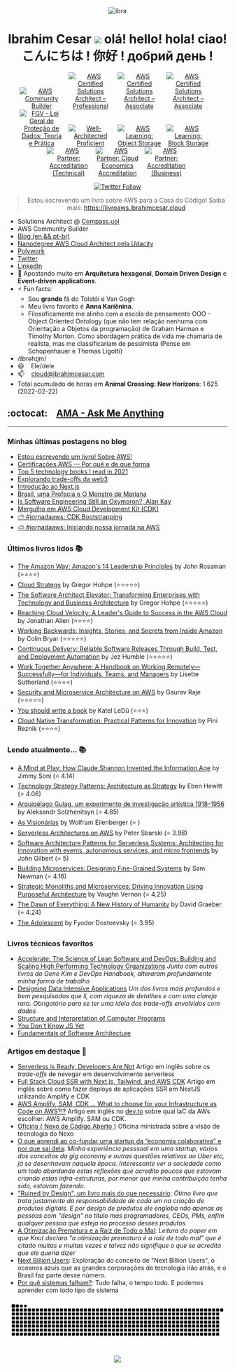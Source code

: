<div align="center">
    
![ibra](https://user-images.githubusercontent.com/509054/168252365-a2e84262-2b1e-4558-952d-6a81bda75041.png)
    
 # Ibrahim Cesar <img src="https://raw.githubusercontent.com/MartinHeinz/MartinHeinz/master/wave.gif" width="42px" style="max-width:100%;"> olá! hello! hola! ciao! こんにちは ! 你好 ! добрий день !

</div>




<p align="center">
<a href="https://aws.amazon.com/pt/developer/community/community-builders/" target="_blank" title="Badge AWS Community Builder" alt="AWS Community Builder"><img src="https://user-images.githubusercontent.com/509054/156540870-c1ec0548-5d4b-40b7-8f81-4abd474a23bf.png" alt="AWS Community Builder" width="100px"  style="max-width:100px;"></a>&nbsp; &nbsp;<a href="https://www.credly.com/badges/d01a5f09-39af-4848-91e4-fd93c379429b/public_url" target="_blank" title="Badge AWS Certified Solutions Architect – Professional" alt="AWS Certified Solutions Architect – Associate"><img src="https://user-images.githubusercontent.com/509054/163974327-950cf4d2-2f66-4a3c-b0de-2d043e97da98.png" alt="AWS Certified Solutions Architect – Professional" width="100px"  style="max-width:100px;"></a>&nbsp; &nbsp;<a href="https://www.credly.com/badges/1bdb457f-b469-43c3-9e0e-24b221f12794/public_url" target="_blank" title="Badge AWS Certified Solutions Architect – Associate" alt="AWS Certified Solutions Architect – Associate"><img src="https://user-images.githubusercontent.com/509054/163974636-84a0a90b-0290-443e-8682-309af7e8b17a.png" alt="AWS Certified Solutions Architect – Associate" width="100px"  style="max-width:100px;"></a>&nbsp; &nbsp;<a href="https://www.credly.com/badges/516cbd21-5813-44f1-8f86-425332022852/public_url" target="_blank" title="Badge AWS Certified Cloud Practitioner" alt="AWS Certified Cloud Practitioner"><img src="https://user-images.githubusercontent.com/509054/163974726-600afdfa-d161-4013-824d-20e168dc5efc.png" alt="AWS Certified Solutions Architect – Associate" width="100px"  style="max-width:100px;"></a>&nbsp; &nbsp;<a href="https://brasilopenbadge.com.br/pages/badge/418bf1ce1437adeeb5d0352fcd92b1d2" target="_blank" alt="FGV - Lei Geral de Proteção de Dados: Teoria e Prática" title="FGV - Lei Geral de Proteção de Dados: Teoria e Prática"><img src="https://user-images.githubusercontent.com/509054/160395543-08341577-49cf-4b87-a687-1a42b3b42230.png" alt="FGV - Lei Geral de Proteção de Dados: Teoria e Prática" width="100px"  style="max-width:100px;"></a>&nbsp; &nbsp;<a href="https://www.credly.com/badges/8cd60a1b-b130-43b1-8cf4-442573171da6/public_url" target="_blank" title="Well-Architected Proficient" alt="Well-Architected Proficient"><img src="https://user-images.githubusercontent.com/509054/156541397-a5282f8c-4dae-4a64-a258-39f183295de0.png" alt="Well-Architected Proficient" width="100px"  style="max-width:100px;"/></a>&nbsp; &nbsp;<a href="https://www.credly.com/badges/0749796b-4755-4339-a137-a47ce24ea124/public_url" target="_blank" title="AWS Learning: Object Storage"><img src="https://user-images.githubusercontent.com/509054/156541720-2057dad1-9ad4-4d88-a4b1-77480e8b3878.png" alt="AWS Learning: Object Storage" width="100px"  style="max-width:100px;"/></a>&nbsp; &nbsp;<a href="https://www.credly.com/badges/318f48d9-a9f8-49bf-a6b9-e9a6f2615ec8" target="_blank" title="AWS Learning: Block Storage"><img src="https://user-images.githubusercontent.com/509054/160023758-13d5b7bb-19f7-47fe-b430-9c63be746ffc.png" alt="AWS Learning: Block Storage" width="100px"  style="max-width:100px;"/></a>&nbsp; &nbsp;<a href="https://www.credly.com/badges/9e5d3693-3b58-4e75-bfe4-894510d983ef/public_url" target="_blank" title="AWS Partner: Accreditation (Technical)
"><img src="https://user-images.githubusercontent.com/509054/156541912-8b7e4316-9e66-40f6-b361-de7918271cab.png" alt="AWS Partner: Accreditation (Technical)
" width="100px"  style="max-width:100px;"/></a>&nbsp; &nbsp;<a href="https://www.credly.com/badges/6cde2ea1-3e33-4df7-826d-5924ff6ee5cc/public_url" target="_blank" title="AWS Partner: Cloud Economics Accreditation"><img src="https://user-images.githubusercontent.com/509054/156542577-95fc78ee-5e8e-4854-9be8-9a842916ad3b.png" alt="AWS Partner: Cloud Economics Accreditation" width="100px"  style="max-width:100px;"/></a>&nbsp; &nbsp;<a href="https://www.credly.com/badges/4f01a02b-63c3-41b9-87ca-608031f2bdcc/public_url" target="_blank" title="AWS Partner: Accreditation (Business)"><img src="https://user-images.githubusercontent.com/509054/156542806-a600b198-872d-4ab8-a1f9-faa4caa1a36b.png" alt="AWS Partner: Accreditation (Business)" width="100px"  style="max-width:100px;"/></a></p>
    
<div align="center">

[![Twitter Follow](https://img.shields.io/twitter/follow/ibrahimcesar?label=People%20following%20me%20on%20Twitter&style=social)](https://twitter.com/intent/follow?screen_name=ibrahimcesar)
    
 </div>

<div align="center">
    
   > Estou escrevendo um livro sobre AWS para a Casa do Código! Saiba mais: <a href="https://livroaws.ibrahimcesar.cloud">https://livroaws.ibrahimcesar.cloud</a>
    
    
</div>


- Solutions Architect @ [Compass.uol](https://compass.uol/)
- AWS Community Builder
- [Blog (en && pt-br)](https://ibrahimcesar.cloud)
- [Nanodegree AWS Cloud Architect pela Udacity](https://graduation.udacity.com/confirm/UDRWJKSP)
- [Polywork](https://www.polywork.com/ibrahimcesar)
- [Twitter](https://www.twitter.com/ibrahimcesar/)
- [LinkedIn](https://www.linkedin.com/in/ibrahimcesar/)
- 🌱 Apostando muito em **Arquitetura hexagonal**, **Domain Driven Design** e **Event-driven applications**.
- ⚡ Fun facts: 
    - Sou **grande** fã do Tolstói e Van Gogh
    - Meu livro favorito é **Anna Kariênina**.
    - Filosoficamente me alinho com a escola de pensamento OOO - Object Oriented Ontology (que não tem relação nenhuma com Orientação a Objetos da programação) de Graham Harman e Timothy Morton. Como abordagem prática de vida me chamaria de realista, mas me classificariam de pessimista (Pense em Schopenhauer e Thomas Ligotti)
- /ɪ́brəhɪjm/
- 😄  &nbsp;&nbsp; Ele/dele
- 📫  &nbsp;&nbsp; cloud@ibrahimcesar.com
- Total acumulado de horas em **Animal Crossing: New Horizons**: 1.625 (2022-02-22)

## :octocat: &nbsp;&nbsp; [AMA - Ask Me Anything](https://github.com/ibrahimcesar/ibrahimcesar/discussions/categories/ama-ask-me-anything)

---

### Minhas últimas postagens no blog

<!-- POSTS_LIST:START -->
- [Estou escrevendo um livro! Sobre AWS!](https://ibrahimcesar.cloud/blog/livro-aws/)
- [Certificações AWS — Por quê e de que forma](https://ibrahimcesar.cloud/blog/certificacoes/)
- [Top 5 technology books I read in 2021](https://ibrahimcesar.cloud/blog/top5-technology-books-2021/)
- [Explorando trade-offs da web3](https://ibrahimcesar.cloud/blog/trade-offs-da-web3-criptomoedas-blockchains-DAOs/)
- [Introdução ao Next.js](https://ibrahimcesar.cloud/blog/introducao-nextjs-ssr-isr-ssg-javascript-react-framework/)
- [Brasil, uma Profecia e O Monstro de Mariana](https://ibrahimcesar.cloud/blog/brasil-uma-profecia-o-monstro-de-mariana-ficcao-ibrahim-cesar/)
- [Is Software Engineering Still an Oxymoron?, Alan Kay](https://ibrahimcesar.cloud/blog/is-software-engineering-still-an-oxymoron-alan-kay/)
- [Mergulho em AWS Cloud Development Kit &lpar;CDK&rpar;](https://ibrahimcesar.cloud/blog/mergulho-cdk/)
- [⛅ #jornadaaws: CDK Bootstrapping](https://ibrahimcesar.cloud/blog/cdk-bootstrapping/)
- [⛅ #jornadaaws:  Iniciando nossa jornada na AWS](https://ibrahimcesar.cloud/blog/jornada-aws-iniciando-na-nuvem-aws/)
<!-- POSTS_LIST:END -->

### Últimos livros lidos 📚

<!-- READ_LIST:START -->
- [The Amazon Way: Amazon's 14 Leadership Principles](https://www.goodreads.com/review/show/4647798523?utm_medium=api&utm_source=rss) by John Rossman (⭐⭐⭐⭐)
- [Cloud Strategy](https://www.goodreads.com/review/show/4726289226?utm_medium=api&utm_source=rss) by Gregor Hohpe (⭐⭐⭐⭐⭐)
- [The Software Architect Elevator: Transforming Enterprises with Technology and Business Architecture](https://www.goodreads.com/review/show/4674097065?utm_medium=api&utm_source=rss) by Gregor Hohpe (⭐⭐⭐⭐⭐)
- [Reaching Cloud Velocity: A Leader's Guide to Success in the AWS Cloud](https://www.goodreads.com/review/show/4643974130?utm_medium=api&utm_source=rss) by Jonathan    Allen (⭐⭐⭐⭐)
- [Working Backwards: Insights, Stories, and Secrets from Inside Amazon](https://www.goodreads.com/review/show/4629490117?utm_medium=api&utm_source=rss) by Colin Bryar (⭐⭐⭐⭐⭐)
- [Continuous Delivery: Reliable Software Releases Through Build, Test, and Deployment Automation](https://www.goodreads.com/review/show/3747959698?utm_medium=api&utm_source=rss) by Jez Humble (⭐⭐⭐⭐⭐)
- [Work Together Anywhere: A Handbook on Working Remotely—Successfully—for Individuals, Teams, and Managers](https://www.goodreads.com/review/show/4553025403?utm_medium=api&utm_source=rss) by Lisette Sutherland (⭐⭐⭐⭐)
- [Security and Microservice Architecture on AWS](https://www.goodreads.com/review/show/4443445251?utm_medium=api&utm_source=rss) by Gaurav Raje (⭐⭐⭐⭐⭐)
- [You should write a book](https://www.goodreads.com/review/show/4546652028?utm_medium=api&utm_source=rss) by Katel LeDû (⭐⭐⭐)
- [Cloud Native Transformation: Practical Patterns for Innovation](https://www.goodreads.com/review/show/4487566091?utm_medium=api&utm_source=rss) by Pini Reznik (⭐⭐⭐⭐)
<!-- READ_LIST:END -->

### Lendo atualmente... 📚

<!-- READING_LIST:START -->
- [A Mind at Play: How Claude Shannon Invented the Information Age](https://www.goodreads.com/review/show/4726299400?utm_medium=api&utm_source=rss) by Jimmy Soni (⭐️ 4.14)
- [Technology Strategy Patterns: Architecture as Strategy](https://www.goodreads.com/review/show/4703086703?utm_medium=api&utm_source=rss) by Eben Hewitt (⭐️ 4.06)
- [Arquipélago Gulag, um experimento de investigação artística 1918-1956](https://www.goodreads.com/review/show/4564170882?utm_medium=api&utm_source=rss) by Aleksandr Solzhenitsyn (⭐️ 4.85)
- [As Visionárias](https://www.goodreads.com/review/show/4604667355?utm_medium=api&utm_source=rss) by Wolfram Eilenberger (⭐️ )
- [Serverless Architectures on AWS](https://www.goodreads.com/review/show/4476762572?utm_medium=api&utm_source=rss) by Peter Sbarski (⭐️ 3.98)
- [Software Architecture Patterns for Serverless Systems: Architecting for innovation with events, autonomous services, and micro frontends](https://www.goodreads.com/review/show/4443442560?utm_medium=api&utm_source=rss) by John Gilbert (⭐️ 5)
- [Building Microservices: Designing Fine-Grained Systems](https://www.goodreads.com/review/show/4443440525?utm_medium=api&utm_source=rss) by Sam Newman (⭐️ 4.16)
- [Strategic Monoliths and Microservices: Driving Innovation Using Purposeful Architecture](https://www.goodreads.com/review/show/4443438389?utm_medium=api&utm_source=rss) by Vaughn Vernon (⭐️ 4.25)
- [The Dawn of Everything: A New History of Humanity](https://www.goodreads.com/review/show/4334086502?utm_medium=api&utm_source=rss) by David Graeber (⭐️ 4.24)
- [The Adolescent](https://www.goodreads.com/review/show/3907651091?utm_medium=api&utm_source=rss) by Fyodor Dostoevsky (⭐️ 3.95)
<!-- READING_LIST:END -->

### Livros técnicos favoritos

- [Accelerate: The Science of Lean Software and DevOps: Building and Scaling High Performing Technology Organizations](https://amzn.to/3pso93l) *Junto com outros livros do Gene Kim e DevOps Handbook, alteraram profundamente minha forma de trabalho*  
- [Designing Data Intensive Applications](https://amzn.to/2UqSK2K) *Um dos livros mais profundos e bem pesquisados que li, com riqueza de detalhes e com uma clareja rara. Obrigatório para se ter uma ideia dos trade-offs envolvidos com dados*
- [Structure and Interpretation of Computer Programs](https://mitpress.mit.edu/sites/default/files/sicp/full-text/book/book.html)
- [You Don't Know JS Yet](https://github.com/getify/You-Dont-Know-JS)
- [Fundamentals of Software Architecture](https://amzn.to/2Uny6AP)

### Artigos em destaque 📓

- [Serverless is Ready, Developers Are Not](https://dev.to/aws-builders/serverless-is-ready-developers-are-not-12f9) Artigo em inglês sobre os _trade-offs_ de nevegar em desenvolvimento serverless  
- [Full Stack Cloud SSR with Next.js, Tailwind, and AWS CDK](https://dev.to/aws-builders/full-stack-cloud-ssr-with-next-js-tailwind-and-aws-cdk-416c) Artigo em inglês sobre como fazer deploys de aplicações SSR em NextJS utilizando Amplify e CDK  
- [AWS Amplify, SAM, CDK ... What to choose for your Infrastructure as Code on AWS?!?](https://dev.to/aws-builders/aws-amplify-sam-cdk-what-to-choose-for-your-infrastructure-as-code-on-aws-lh2) Artigo em inglês no [dev.to](https://dev.to/) sobre qual IaC da AWs escolher: AWS Amplify. SAM ou CDK.
- [Oficina { Nexo de Código Aberto }](https://ibrahimcesar.cloud/blog/nexo-de-codigo-aberto/) Oficina ministrada sobre a visão de tecnologia do Nexo  
- [O que aprendi ao co-fundar uma startup da “economia colaborativa" e por que saí dela](https://ibrahimcesar.cloud/blog/o-que-aprendi-ao-co-fundar-uma-startup-da-economia-colaborativa-e-por-que-sai-dela/):  *Minha experiência pesssoal em uma startup, vários dos conceitos da gig economy e outras questões relativas ao Uber etc, já se desenhavam naquela época. Interessante ver a sociedade como um todo abordando estas reflexões que acredito poucos que estavam criando estas infra-estruturas, por menor que minha  contribuição tenha sido, estavam fazendo*.  
- ["Ruined by Design", um livro mais do que necessário](https://brasil.uxdesign.cc/ruined-by-design-um-livro-mais-do-que-necess%C3%A1rio-9a4026ee110e): *Ótimo livro que trata justamente da responsabilidade de cada um na criação de produtos digitais. E por design de produtos ele engloba não apenas as pessoas com "design" no título mas programadores, CEOs, PMs, enfim qualquer pessoa que esteja no processo desses produtos*  
- [A Otimização Prematura e a Raíz de Todo o Mal](https://ibrahimcesar.cloud/blog/otimizacao-prematura-e-a-raiz-de-todo-mal/): *Leitura do paper em que Knut declara "a otimização prematura é a raíz de todo mal" que é citado muitas e muitas vezes e talvez não signifique o que se acredita que ele queria dizer*  
- [Next Billion Users](https://ibrahimcesar.cloudd/blog/nbu-next-billion-users-brasil/): Exploração do conceito de "Next Billion Users", o oceanos azuis que as grandes corporações de tecnologia irão atrás, e o Brasil faz parte desse número.  
- [Por quê sistemas falham?](https://ibrahimcesar.cloud/blog/por-que-sistemas-falham/): Tudo falha, o tempo todo. E podemos aprender com todo tipo de sistema

<div align="center">

![Snake animation](https://github.com/ibrahimcesar/ibrahimcesar/blob/output/github-contribution-grid-snake.svg)

![](https://github-readme-stats.vercel.app/api?username=ibrahimcesar&show_icons=true&theme=default)
    
 </div>
